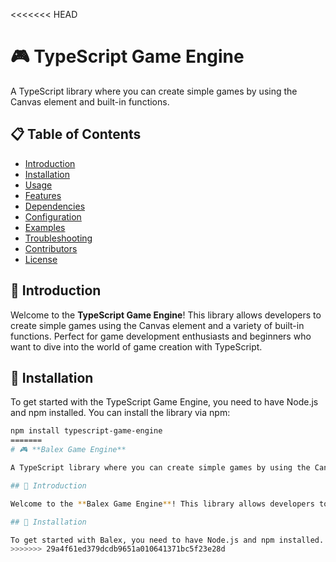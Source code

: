 <<<<<<< HEAD
# 🎮 **TypeScript Game Engine**

A TypeScript library where you can create simple games by using the Canvas element and built-in functions.

## 📋 Table of Contents
- [Introduction](#introduction)
- [Installation](#installation)
- [Usage](#usage)
- [Features](#features)
- [Dependencies](#dependencies)
- [Configuration](#configuration)
- [Examples](#examples)
- [Troubleshooting](#troubleshooting)
- [Contributors](#contributors)
- [License](#license)

## 🌟 Introduction

Welcome to the **TypeScript Game Engine**! This library allows developers to create simple games using the Canvas element and a variety of built-in functions. Perfect for game development enthusiasts and beginners who want to dive into the world of game creation with TypeScript.

## 🚀 Installation

To get started with the TypeScript Game Engine, you need to have Node.js and npm installed. You can install the library via npm:

```bash
npm install typescript-game-engine
=======
# 🎮 **Balex Game Engine**

A TypeScript library where you can create simple games by using the Canvas element and built-in functions.

## 🌟 Introduction

Welcome to the **Balex Game Engine**! This library allows developers to create simple games using the Canvas element and a variety of built-in functions. Perfect for game development enthusiasts and beginners who want to dive into the world of game creation with TypeScript.

## 🚀 Installation

To get started with Balex, you need to have Node.js and npm installed. You can install the library via npm...
>>>>>>> 29a4f61ed379dcdb9651a010641371bc5f23e28d
